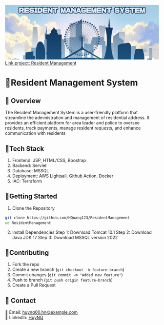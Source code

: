 
![Project Screenshot](ResidentManagement\web\images\about\header.jpg)
[Link project: Resident Management](https://huynq.site/ResidentManagement)
# 🚀Resident Management System



## 📖 Overview
The Resident Management System is a user-friendly platform that streamline the administration and management of residential address. It provides an efficient platform for area leader and police to oversee residents, track payments, manage resident requests, and enhance communication with residents

##  🔧Tech Stack

1. Frontend: JSP, HTML/CSS, Boostrap
2. Backend: Servlet
3. Database: MSSQL
4. Deployment: AWS Lightsail, Github Action, Docker
5. IAC: Terraform

## 🚀Getting Started
1. Clone the Repository
```sh
git clone https://github.com/HQuang123/ResidentManagement
cd ResidentManagement
```
2. Install Dependencies
Step 1: Download Tomcat 10.1
Step 2: Download Java JDK 17
Step 3: Download MSSQL version 2022

## 🤝Contributing

1. Fork the repo
2. Create a new branch (`git checkout -b feature-branch`)
3. Commit changes (`git commit -m "Added new feature"`)
4. Push to branch (`git push origin feature-branch`)
5. Create a Pull Request

## 📧 Contact
📩 Email: huynq00.hn@example.com  
💼 LinkedIn: [HuyNQ](www.linkedin.com/in/huyquang46/)  
